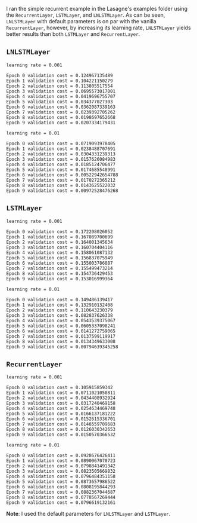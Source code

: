 I ran the simple recurrent example in the Lasagne's examples folder using the `RecurrentLayer`, `LSTMLayer`, and `LNLSTMLayer`. As can be seen, `LNLSTMLayer` with default parameters is on par with the vanilla `RecurrentLayer`, however, by increasing its learning rate, `LNLSTMLayer` yields better results than both `LSTMLayer` and `RecurrentLayer`.

## `LNLSTMLayer`
`learning rate = 0.001`
```
Epoch 0 validation cost = 0.124967135489
Epoch 1 validation cost = 0.104221150279
Epoch 2 validation cost = 0.113805517554
Epoch 3 validation cost = 0.0695573017001
Epoch 4 validation cost = 0.0419696755707
Epoch 5 validation cost = 0.034377027303
Epoch 6 validation cost = 0.0362087339163
Epoch 7 validation cost = 0.0239392705262
Epoch 8 validation cost = 0.0198697652668
Epoch 9 validation cost = 0.0207334179431
```
`learning rate = 0.01`
```
Epoch 0 validation cost = 0.0719093978405
Epoch 1 validation cost = 0.0238488707691
Epoch 2 validation cost = 0.0304331239313
Epoch 3 validation cost = 0.0157626084983
Epoch 4 validation cost = 0.0185124706477
Epoch 5 validation cost = 0.0174685548991
Epoch 6 validation cost = 0.00522942654788
Epoch 7 validation cost = 0.0170272365212
Epoch 8 validation cost = 0.0143625522032
Epoch 9 validation cost = 0.00972528476268
```

## `LSTMLayer`
`learning rate = 0.001`
```
Epoch 0 validation cost = 0.172208026052
Epoch 1 validation cost = 0.167089700699
Epoch 2 validation cost = 0.164001345634
Epoch 3 validation cost = 0.160704404116
Epoch 4 validation cost = 0.158061087132
Epoch 5 validation cost = 0.156837075949
Epoch 6 validation cost = 0.155003786087
Epoch 7 validation cost = 0.155499473214
Epoch 8 validation cost = 0.154736429453
Epoch 9 validation cost = 0.153016999364
```
`learning rate = 0.01`
```
Epoch 0 validation cost = 0.149486139417
Epoch 1 validation cost = 0.132910132408
Epoch 2 validation cost = 0.110643230379
Epoch 3 validation cost = 0.082837626338
Epoch 4 validation cost = 0.0543539375067
Epoch 5 validation cost = 0.0605337098241
Epoch 6 validation cost = 0.0141272759065
Epoch 7 validation cost = 0.0137599119917
Epoch 8 validation cost = 0.0134349633008
Epoch 9 validation cost = 0.00794639345258
```

## `RecurrentLayer`
`learning rate = 0.001`
```
Epoch 0 validation cost = 0.105915859342
Epoch 1 validation cost = 0.0711021050811
Epoch 2 validation cost = 0.0434408932924
Epoch 3 validation cost = 0.0317240469158
Epoch 4 validation cost = 0.0254634469748
Epoch 5 validation cost = 0.0166137181222
Epoch 6 validation cost = 0.0152615336701
Epoch 7 validation cost = 0.0146559709683
Epoch 8 validation cost = 0.0126030342653
Epoch 9 validation cost = 0.0150570366532
```
`learning rate = 0.01`
```
Epoch 0 validation cost = 0.0928676426411
Epoch 1 validation cost = 0.0890067070723
Epoch 2 validation cost = 0.0798841491342
Epoch 3 validation cost = 0.0823505669832
Epoch 4 validation cost = 0.0796484351158
Epoch 5 validation cost = 0.0873657986522
Epoch 6 validation cost = 0.0808195844293
Epoch 7 validation cost = 0.0882367044687
Epoch 8 validation cost = 0.0778567269444
Epoch 9 validation cost = 0.0796619132161
```

**Note**: I used the default parameters for `LNLSTMLayer` and `LSTMLayer`.